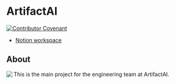 # ArtifactAI

[![Contributor Covenant](https://img.shields.io/badge/Contributor%20Covenant-1.4-4baaaa.svg)](CODE_OF_CONDUCT.md)

* [Notion workspace](https://www.notion.so/Index-ec8e2034ba074a32b97cf68626da72fe?pvs=4)

## About

<img align="left" src="https://images.unsplash.com/photo-1583407733101-223204b57928?fit=crop&w=64&h=64" />

This is the main project for the engineering team at ArtifactAI. 
